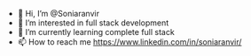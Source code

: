 - 👋 Hi, I’m @Soniaranvir
- 👀 I’m interested in full stack development
- 🌱 I’m currently learning complete full stack
- 📫 How to reach me https://www.linkedin.com/in/soniaranvir/


<!---
Soniaranvir/Soniaranvir is a ✨ special ✨ repository because its `README.md` (this file) appears on your GitHub profile.
You can click the Preview link to take a look at your changes.
--->
